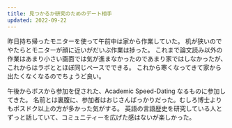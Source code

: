 ```yaml
---
title: 見つかるか研究のためのデート相手
updated: 2022-09-22
---
```


昨日持ち帰ったモニターを使って午前中は家から作業していた。
机が狭いのでやたらとモニターが顔に近いがだいぶ作業は捗った。
これまで論文読み以外の作業はあまり小さい画面では気が進まなかったのであまり家ではしなかったが、これからはラボととほぼ同じペースでできる。
これから寒くなってきて家から出たくなくなるのでちょうど良い。

午後からボスから参加を促された、Academic Speed-Dating なるものに参加してきた。
名前とは裏腹に、参加者はおじさんばっかりだった。むしろ博士よりもポスドク以上の方が多かった気がする。
英語の言語歴史を研究している人とずっと話していて、コミュニティーを広げた感はないが楽しかった。
